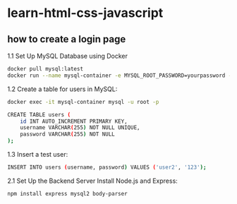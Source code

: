 # learn-html-css-javascript
## how to create a login page
1.1 Set Up MySQL Database using Docker
```bash
docker pull mysql:latest
docker run --name mysql-container -e MYSQL_ROOT_PASSWORD=yourpassword -e MYSQL_DATABASE=mydatabase -p 3306:3306 -d mysql:latest
``` 
1.2 Create a table for users in MySQL:
```bash
docker exec -it mysql-container mysql -u root -p

CREATE TABLE users (
    id INT AUTO_INCREMENT PRIMARY KEY,
    username VARCHAR(255) NOT NULL UNIQUE,
    password VARCHAR(255) NOT NULL
);
```
1.3 Insert a test user:
```bash
INSERT INTO users (username, password) VALUES ('user2', '123');
```
2.1 Set Up the Backend Server
Install Node.js and Express:
```bash
npm install express mysql2 body-parser
```
